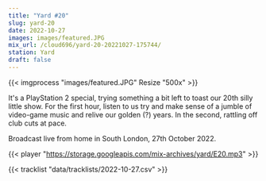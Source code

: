 ```yaml
---
title: "Yard #20"
slug: yard-20
date: 2022-10-27
images: images/featured.JPG
mix_url: /cloud696/yard-20-20221027-175744/
station: Yard
draft: false
---
```


{{< imgprocess "images/featured.JPG" Resize "500x" >}}

It's a PlayStation 2 special, trying something a bit left to toast our 20th silly little show. For the first hour, listen to us try and make sense of a jumble of video-game music and relive our golden (?) years. In the second, rattling off club cuts at pace.

Broadcast live from home in South London, 27th October 2022.

{{< player "https://storage.googleapis.com/mix-archives/yard/E20.mp3" >}}

{{< tracklist "data/tracklists/2022-10-27.csv" >}}
